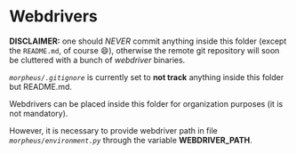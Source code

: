 # Webdrivers

**DISCLAIMER:** one should *NEVER* commit anything inside this folder (except the `README.md`, of course :smile:), otherwise the remote git repository will soon be cluttered with a bunch of *webdriver* binaries.

*`morpheus/.gitignore`* is currently set to **not track** anything inside this folder but README.md.

Webdrivers can be placed inside this folder for organization purposes (it is not mandatory).

However, it is necessary to provide webdriver path in file *`morpheus/environment.py`* through the variable **WEBDRIVER_PATH**.

